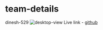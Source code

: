 # team-details
dinesh-529
![desktop-view](https://github.com/dineshveguru/web-hackathon/assets/82778240/3eb24215-b1ba-4426-aa32-64aa3055ff3d)
Live link - [github](https://dineshveguru.github.io/web-hackathon/)
